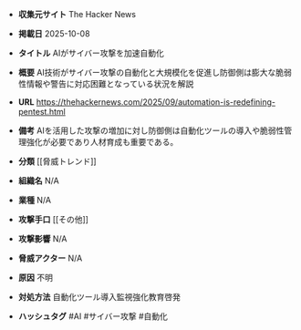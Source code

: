 - **収集元サイト**
The Hacker News

- **掲載日**
2025-10-08

- **タイトル**
AIがサイバー攻撃を加速自動化

- **概要**
AI技術がサイバー攻撃の自動化と大規模化を促進し防御側は膨大な脆弱性情報や警告に対応困難となっている状況を解説

- **URL**
https://thehackernews.com/2025/09/automation-is-redefining-pentest.html

- **備考**
AIを活用した攻撃の増加に対し防御側は自動化ツールの導入や脆弱性管理強化が必要であり人材育成も重要である。

- **分類**
[[脅威トレンド]]

- **組織名**
N/A

- **業種**
N/A

- **攻撃手口**
[[その他]]

- **攻撃影響**
N/A

- **脅威アクター**
N/A

- **原因**
不明

- **対処方法**
自動化ツール導入監視強化教育啓発

- **ハッシュタグ**
#AI #サイバー攻撃 #自動化
